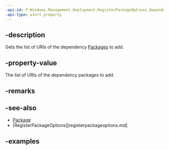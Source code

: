 ```yaml
---
-api-id: P:Windows.Management.Deployment.RegisterPackageOptions.DependencyPackageUris
-api-type: winrt property
---
```


## -description

Gets the list of URIs of the dependency [Packages](https://docs.microsoft.com/uwp/api/windows.applicationmodel.package) to add.

## -property-value

The list of URIs of the dependency packages to add.

## -remarks

## -see-also

- [Package](https://docs.microsoft.com/uwp/api/windows.applicationmodel.package)
- [RegisterPackageOptions][registerpackageoptions.md]

## -examples

